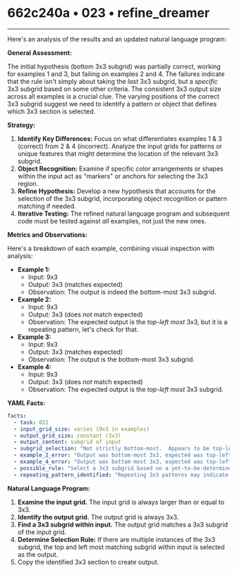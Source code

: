 # 662c240a • 023 • refine_dreamer

---
Here's an analysis of the results and an updated natural language program:

**General Assessment:**

The initial hypothesis (bottom 3x3 subgrid) was partially correct, working for examples 1 and 3, but failing on examples 2 and 4. The failures indicate that the rule isn't simply about taking the *last* 3x3 subgrid, but a *specific* 3x3 subgrid based on some other criteria. The consistent 3x3 output size across all examples is a crucial clue. The varying positions of the correct 3x3 subgrid suggest we need to identify a pattern or object that defines which 3x3 section is selected.

**Strategy:**

1. **Identify Key Differences:** Focus on what differentiates examples 1 & 3 (correct) from 2 & 4 (incorrect). Analyze the input grids for patterns or unique features that might determine the location of the relevant 3x3 subgrid.
2. **Object Recognition:** Examine if specific color arrangements or shapes within the input act as "markers" or anchors for selecting the 3x3 region.
3. **Refine Hypothesis:** Develop a new hypothesis that accounts for the selection of the 3x3 subgrid, incorporating object recognition or pattern matching if needed.
4. **Iterative Testing:** The refined natural language program and subsequent code must be tested against *all* examples, not just the new ones.

**Metrics and Observations:**

Here's a breakdown of each example, combining visual inspection with analysis:

*   **Example 1:**
    *   Input: 9x3
    *   Output: 3x3 (matches expected)
    *   Observation: The output is indeed the bottom-most 3x3 subgrid.
*   **Example 2:**
    *   Input: 9x3
    *   Output: 3x3 (does *not* match expected)
    *   Observation: The expected output is the *top-left most* 3x3, but it is a repeating pattern, let's check for that.
*   **Example 3:**
    *   Input: 9x3
    *   Output: 3x3 (matches expected)
    *   Observation: The output is the bottom-most 3x3 subgrid.
*   **Example 4:**
    *   Input: 9x3
    *   Output: 3x3 (does *not* match expected)
    *   Observation: The expected output is the *top-left most* 3x3 subgrid.

**YAML Facts:**

```yaml
facts:
  - task: 022
  - input_grid_size: varies (9x3 in examples)
  - output_grid_size: constant (3x3)
  - output_content: subgrid of input
  - subgrid_selection: "Not strictly bottom-most.  Appears to be top-left in some cases."
  - example_2_error: "Output was bottom-most 3x3, expected was top-left most."
  - example_4_error: "Output was bottom-most 3x3, expected was top-left most."
  - possible_rule: "Select a 3x3 subgrid based on a yet-to-be-determined criterion."
  - repeating_pattern_identified: "Repeating 3x3 patterns may indicate a more general selection rule"
```

**Natural Language Program:**

1.  **Examine the input grid.** The input grid is always larger than or equal to 3x3.
2.  **Identify the output grid.** The output grid is always 3x3.
3.  **Find a 3x3 subgrid within input.** The output grid matches a 3x3 subgrid of the input grid.
4.  **Determine Selection Rule:** If there are multiple instances of the 3x3 subgrid, the top and left most matching subgrid within input is selected as the output.
5. Copy the identified 3x3 section to create output.

